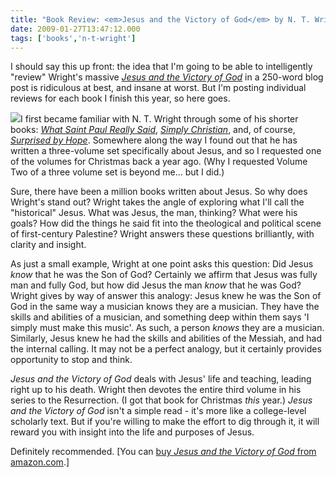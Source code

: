 ```yaml
---
title: "Book Review: <em>Jesus and the Victory of God</em> by N. T. Wright"
date: 2009-01-27T13:47:12.000
tags: ['books','n-t-wright']
---
```


I should say this up front: the idea that I'm going to be able to intelligently "review" Wright's massive _[Jesus and the Victory of God](http://www.amazon.com/Jesus-Victory-Christian-Origins-Question/dp/0800626826%3FSubscriptionId%3D02E5W5871AJF7PMMMS82%26tag%3Dscifirev-20%26linkCode%3Dxm2%26camp%3D2025%26creative%3D165953%26creativeASIN%3D0800626826)_ in a 250-word blog post is ridiculous at best, and insane at worst. But I'm posting individual reviews for each book I finish this year, so here goes.

[![](http://ecx.images-amazon.com/images/I/71Q0YSW67JL._SL160_.gif)](http://www.amazon.com/Jesus-Victory-Christian-Origins-Question/dp/0800626826%3FSubscriptionId%3D02E5W5871AJF7PMMMS82%26tag%3Dscifirev-20%26linkCode%3Dxm2%26camp%3D2025%26creative%3D165953%26creativeASIN%3D0800626826)I first became familiar with N. T. Wright through some of his shorter books: _[What Saint Paul Really Said](http://www.amazon.com/What-Saint-Paul-Really-Said/dp/0802844456%3FSubscriptionId%3D02E5W5871AJF7PMMMS82%26tag%3Dscifirev-20%26linkCode%3Dxm2%26camp%3D2025%26creative%3D165953%26creativeASIN%3D0802844456)_, _[Simply Christian](http://www.amazon.com/Simply-Christian-Christianity-Makes-Sense/dp/0060507152%3FSubscriptionId%3D02E5W5871AJF7PMMMS82%26tag%3Dscifirev-20%26linkCode%3Dxm2%26camp%3D2025%26creative%3D165953%26creativeASIN%3D0060507152)_, and, of course, _[Surprised by Hope](http://www.amazon.com/Surprised-Hope-Rethinking-Resurrection-Mission/dp/0061551821%3FSubscriptionId%3D02E5W5871AJF7PMMMS82%26tag%3Dscifirev-20%26linkCode%3Dxm2%26camp%3D2025%26creative%3D165953%26creativeASIN%3D0061551821)_. Somewhere along the way I found out that he has written a three-volume set specifically about Jesus, and so I requested one of the volumes for Christmas back a year ago. (Why I requested Volume Two of a three volume set is beyond me... but I did.)

Sure, there have been a million books written about Jesus. So why does Wright's stand out? Wright takes the angle of exploring what I'll call the "historical" Jesus. What was Jesus, the man, thinking? What were his goals? How did the things he said fit into the theological and political scene of first-century Palestine? Wright answers these questions brilliantly, with clarity and insight.

As just a small example, Wright at one point asks this question: Did Jesus _know_ that he was the Son of God? Certainly we affirm that Jesus was fully man and fully God, but how did Jesus the man _know_ that he was God? Wright gives by way of answer this analogy: Jesus knew he was the Son of God in the same way a musician knows they are a musician. They have the skills and abilities of a musician, and something deep within them says 'I simply must make this music'. As such, a person _knows_ they are a musician. Similarly, Jesus knew he had the skills and abilities of the Messiah, and had the internal calling. It may not be a perfect analogy, but it certainly provides opportunity to stop and think.

_Jesus and the Victory of God_ deals with Jesus' life and teaching, leading right up to his death. Wright then devotes the entire third volume in his series to the Resurrection. (I got that book for Christmas _this_ year.) _Jesus and the Victory of God_ isn't a simple read - it's more like a college-level scholarly text. But if you're willing to make the effort to dig through it, it will reward you with insight into the life and purposes of Jesus.

Definitely recommended. \[You can [buy _Jesus and the Victory of God_ from amazon.com](http://www.amazon.com/Jesus-Victory-Christian-Origins-Question/dp/0800626826%3FSubscriptionId%3D02E5W5871AJF7PMMMS82%26tag%3Dscifirev-20%26linkCode%3Dxm2%26camp%3D2025%26creative%3D165953%26creativeASIN%3D0800626826).\]

